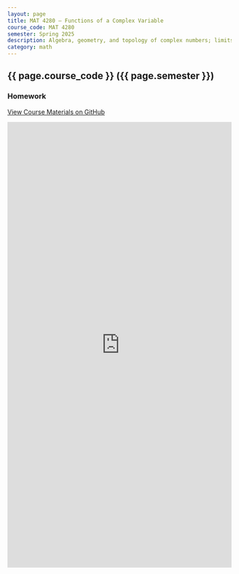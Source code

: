 ```yaml
---
layout: page
title: MAT 4280 – Functions of a Complex Variable
course_code: MAT 4280
semester: Spring 2025
description: Algebra, geometry, and topology of complex numbers; limits of complex functions, complex functions as mappings, continuity; multivalued functions and branches; complex differentiability and analyticity, harmonic functions; differentiation of power series functions; definition and properties of the elementary functions; contour integration and the Cauchy integral theorems; the maximum modulus principle; Taylor and Laurent series; the residue theorem; conformal mapping; the argument principle; applications to problems in mathematics, physics, and engineering at the discretion of the instructor.
category: math
---
```


## {{ page.course_code }} ({{ page.semester }})

### Homework

<a href="https://github.com/devingineer/AcademiaMath" target="_blank">View Course Materials on GitHub</a>
<iframe src="https://drive.google.com/file/d/1H21C19YNcvAQzbCBq8Q2ZVJud2lvjozZ/preview" width="100%" height="1000px" style="border: none;"></iframe>